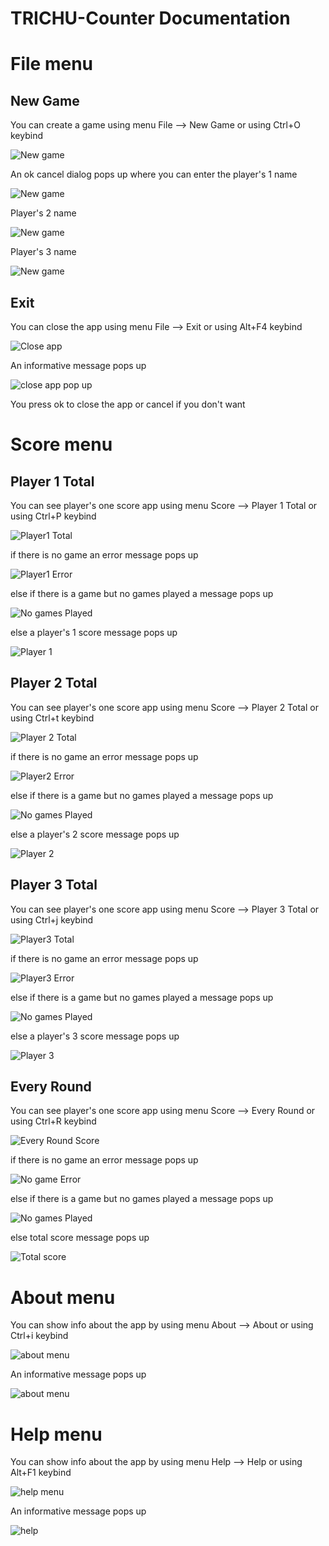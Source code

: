 # TRICHU-Counter Documentation

# File menu

## New Game

You can create a game using menu File --> New Game or using Ctrl+O keybind

<p><img src = "doc images/File menu/new game.png" title="New game">

An ok cancel dialog pops up where you can enter the player's 1 name


<p><img src = "doc images/File menu/player one game.png" title="New game"></p>

Player's 2 name

<p><img src = "doc images/File menu/player two game.png" title="New game"></p>

Player's 3 name

<p><img src = "doc images/File menu/player three game.png" title="New game"></p>

## Exit

You can close the app using menu File --> Exit or using Alt+F4 keybind

<p><img src = "doc images/File menu/file exit.png" title="Close app">

An informative message pops up

<p><img src ="doc images/File menu/exit pop up.png" title="close app pop up"/> </p>

You press ok to close the app or cancel if you don't want

# Score menu

## Player 1 Total

You can see player's one score app using menu Score --> Player 1 Total or using Ctrl+P keybind

<p><img src = "doc images/Score menu/player1total.png" title="Player1 Total"/></p> 

if there is no game an error message pops up

<p><img src = "doc images/Score menu/nogameerror.png" title="Player1 Error"/></p>

else if there is a game but no games played a message pops up

<p><img src = "doc images/Score menu/no games played.png" title="No games Played"/></p>

else a player's 1 score message pops up 

<p><img src = "doc images/Score menu/player1score.png" title="Player 1"/></p>


## Player 2 Total

You can see player's one score app using menu Score --> Player 2 Total or using Ctrl+t keybind

<p><img src = "doc images/Score menu/player2total.png" title="Player 2 Total"/></p> 

if there is no game an error message pops up

<p><img src = "doc images/Score menu/nogameerror.png" title="Player2 Error"/></p>

else if there is a game but no games played a message pops up

<p><img src = "doc images/Score menu/no games played.png" title="No games Played"/></p>

else a player's 2 score message pops up 

<p><img src = "doc images/Score menu/player2score.png" title="Player 2"/></p>


## Player 3 Total

You can see player's one score app using menu Score --> Player 3 Total or using Ctrl+j keybind

<p><img src = "doc images/Score menu/player3total.png" title="Player3 Total"/></p> 

if there is no game an error message pops up

<p><img src = "doc images/Score menu/nogameerror.png" title="Player3 Error"/></p>

else if there is a game but no games played a message pops up

<p><img src = "doc images/Score menu/no games played.png" title="No games Played"/></p>

else a player's 3 score message pops up 

<p><img src = "doc images/Score menu/player3score.png" title="Player 3"/></p>

## Every Round

You can see player's one score app using menu Score --> Every Round or using Ctrl+R keybind

<p><img src = "doc images/Score menu/everyround.png" title="Every Round Score"/></p> 

if there is no game an error message pops up

<p><img src = "doc images/Score menu/nogameerror.png" title="No game Error"/></p>

else if there is a game but no games played a message pops up

<p><img src = "doc images/Score menu/no games played.png" title="No games Played"/></p>

else total score message pops up

<p><img src = "doc images/Score menu/total score.png" title="Total score"/></p>

# About menu

You can show info about the app by using menu About --> About or using Ctrl+i keybind

<p><img src="doc images/About menu/about menu.png" title="about menu"/></p>


An informative message pops up

<p><img src="doc images/About menu/about.png" title="about menu"/></p> 


# Help menu

You can show info about the app by using menu Help --> Help or using Alt+F1 keybind

<p><img src="doc images/Help menu/help menu.png" title="help menu"/></p>

An informative message pops up

<p><img src="doc images/help/help.png" title="help"/></p> 